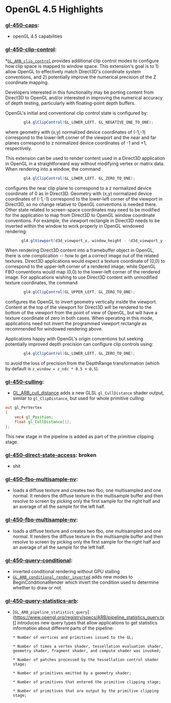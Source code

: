 # OpenGL 4.5 Highlights

### [gl-450-caps](https://github.com/elect86/jogl-samples/blob/master/jogl-samples/src/tests/gl_450/Gl_450_caps.java):

* openGL 4.5 capabilities

### [gl-450-clip-control](https://github.com/elect86/jogl-samples/blob/master/jogl-samples/src/tests/gl_450/Gl_450_clip_control.java):

*[`GL_ARB_clip_control`](https://www.opengl.org/registry/specs/ARB/clip_control.txt) provides additional clip control modes to configure how clip space is mapped to window space.  This extension's goal is to 1) allow OpenGL to effectively match Direct3D's coordinate system
conventions, and 2) potentially improve the numerical precision of the Z coordinate mapping.

Developers interested in this functionality may be porting content from Direct3D to OpenGL and/or interested in improving the numerical accuracy of depth testing, particularly with floating-point depth buffers.

OpenGL's initial and conventional clip control state is configured by:
```java
        gl4.glClipControl(GL_LOWER_LEFT, GL_NEGATIVE_ONE_TO_ONE);
```
where geometry with (x,y) normalized device coordinates of (-1,-1) correspond to the lower-left corner of the viewport and the near and far planes correspond to z normalized device coordinates of -1 and +1, respectively.

This extension can be used to render content used in a Direct3D application in OpenGL in a straightforward way without modifying vertex or matrix data.  When rendering into a window, the command
```java
        gl4.glClipControl(GL_LOWER_LEFT, GL_ZERO_TO_ONE);
```
configures the near clip plane to correspond to a z normalized device coordinate of 0 as in Direct3D.  Geometry with (x,y) normalized device coordinates of (-1,-1) correspond to the lower-left corner of the viewport in Direct3D, so no change relative to OpenGL conventions is needed there. Other state related to screen-space coordinates may need to be modified for the application to map from Direct3D to OpenGL window coordinate conventions.  For example, the viewport rectangle in Direct3D needs to be inverted within the window to work properly in OpenGL windowed rendering:
```java
       gl4.glViewport(d3d_viewport_x, window_height - (d3d_viewport_y + d3d_viewport_height), d3d_viewport_width, d3d_viewport_height);
```
When rendering Direct3D content into a framebuffer object in OpenGL, there is one complication -- how to get a correct image *out* of the related textures.  Direct3D applications would expect a texture coordinate of (0,0) to correspond to the upper-left corner of a rendered image, while OpenGL FBO conventions would map (0,0) to the lower-left corner of the rendered image.  For applications wishing to use Direct3D content with unmodified texture coordinates, the command
```java
        gl4.glClipControl(GL_UPPER_LEFT, GL_ZERO_TO_ONE);
```
configures the OpenGL to invert geometry vertically inside the viewport. Content at the top of the viewport for Direct3D will be rendered to the bottom of the viewport from the point of view of OpenGL, but will have a <t> texture coordinate of zero in both cases.  When operating in this mode, applications need not invert the programmed viewport rectangle as recommended for windowed rendering above.

Applications happy with OpenGL's origin conventions but seeking potentially improved depth precision can configure clip controls using:
```java
        gl4.glClipControl(GL_LOWER_LEFT, GL_ZERO_TO_ONE);
```
to avoid the loss of precision from the DepthRange transformation (which by default is `z_window = z_ndc * 0.5 + 0.5`).

### [gl-450-culling](https://github.com/elect86/jogl-samples/blob/master/jogl-samples/src/tests/gl_450/Gl_450_culling.java):

* [GL_ARB_cull_distance](https://www.opengl.org/registry/specs/ARB/cull_distance.txt) adds a new GLSL `gl_CullDistance` shader output, similar to `gl_ClipDistance`, but used for whole primitive culling:
```glsl
out gl_PerVertex
{
    vec4 gl_Position;
    float gl_CullDistance[1];
};
```
This new stage in the pipeline is added as part of the primitive clipping stage.

### [gl-450-direct-state-access](https://github.com/elect86/jogl-samples/blob/master/jogl-samples/src/tests/gl_450/Gl_450_direct_state_access.java): broken

* shit

### [gl-450-fbo-multisample-nv](https://github.com/elect86/jogl-samples/blob/master/jogl-samples/src/tests/gl_450/Gl_450_fbo_multisample_explicit.java):

* loads a diffuse texture and creates two fbo, one multisampled and one normal. It renders the diffuse texture in the 
multisample buffer and then resolve to screen by picking only the first sample for the right half and an average of all
the sample for the left half.
 
### [gl-450-fbo-multisample-nv](https://github.com/elect86/jogl-samples/blob/master/jogl-samples/src/tests/gl_450/Gl_450_fbo_multisample_explicit.java):

* loads a diffuse texture and creates two fbo, one multisampled and one normal. It renders the diffuse texture in the 
multisample buffer and then resolve to screen by picking only the first sample for the right half and an average of all
the sample for the left half.
 
### [gl-450-query-conditional](https://github.com/elect86/jogl-samples/blob/master/jogl-samples/src/tests/gl_450/Gl_450_query_conditional.java):

* inverted conditional rendering without GPU stalling
* [`GL_ARB_conditional_render_inverted`](https://www.opengl.org/registry/specs/ARB/conditional_render_inverted.txt) adds 
new modes to BeginConditionalRender which invert the condition used to determine whether to draw or not.
 
### [gl-450-query-statistics-arb](https://github.com/elect86/jogl-samples/blob/master/jogl-samples/src/tests/gl_450/Gl_450_query_statistic_arb.java):

* [`GL_ARB_pipeline_statistics_query`](https://www.opengl.org/registry/specs/ARB/pipeline_statistics_query.txt] introduces 
new query types that allow applications to get statistics information about different parts of the pipeline:

      * Number of vertices and primitives issued to the GL;

      * Number of times a vertex shader, tessellation evaluation shader, geometry shader, fragment shader, and compute shader was invoked;

      * Number of patches processed by the tessellation control shader stage;

      * Number of primitives emitted by a geometry shader;

      * Number of primitives that entered the primitive clipping stage;

      * Number of primitives that are output by the primitive clipping stage;
